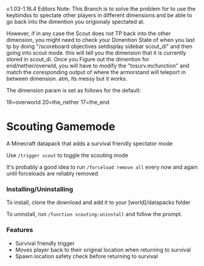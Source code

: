 v.1.03-1.16.4
Editors Note: This Branch is to solve the problem for to use the keybindss to spectate other players in different dimensions and be able to go back into the dimention you origionaly spectated at. 

However, if in any case the Scout does not TP back into the other dimension, you might need to check your Dimention State of when you last tp by doing "/scoreboard objectives setdisplay sidebar scout_di" and then going into scout mode. this will tell you the dimension that it is currently stored in scout_di. Once you Figure out the dimention for end/nether/overwld, you will have to modify the "tosurv.mcfunction" and match the coresponding output of where the armorstand will teleport in between dimension. atm, its messy but it works.

The dimension param is set as follows for the default:

19=overworld
20=the_nether
17=the_end

# Scouting Gamemode
A Minecraft datapack that adds a survival friendly spectator mode

Use `/trigger scout` to toggle the scouting mode

It's probably a good idea to run `/forceload remove all` every now and again until forceloads are reliably removed

### Installing/Uninstalling
To install, clone the download and add it to your [world]/datapacks folder

To uninstall, run `/function scouting:uninstall` and follow the prompt.
### Features
- Survival friendly trigger
- Moves player back to their original location when returning to survival
- Spawn location safety check before returning to survival
